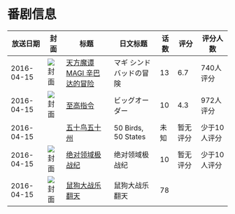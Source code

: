 # 番剧信息

|放送日期|封面|标题|日文标题|话数|评分|评分人数|
|---|---|---|---|---|---|---|
|2016-04-15|![封面](https://lain.bgm.tv/pic/cover/c/c3/17/147780_8Ama0.jpg)|[天方魔谭MAGI 辛巴达的冒险](https://bangumi.tv/subject/147780)|マギ シンドバッドの冒険|13|6.7|740人评分|
|2016-04-15|![封面](https://lain.bgm.tv/pic/cover/c/1c/0f/149959_yWzSb.jpg)|[至高指令](https://bangumi.tv/subject/149959)|ビッグオーダー|10|4.3|972人评分|
|2016-04-15||[五十鸟五十州](https://bangumi.tv/subject/156151)|50 Birds, 50 States|未知|暂无评分|少于10人评分|
|2016-04-15|![封面](https://lain.bgm.tv/pic/cover/c/b5/82/178799_67yNw.jpg)|[绝对领域极战纪](https://bangumi.tv/subject/178799)|绝对领域极战纪|10|暂无评分|少于10人评分|
|2016-04-15|![封面](https://lain.bgm.tv/pic/cover/c/0a/e0/178893_03ScX.jpg)|[鼠狗大战乐翻天](https://bangumi.tv/subject/178893)|鼠狗大战乐翻天|78|||
